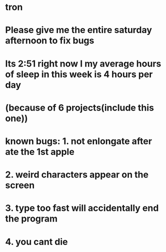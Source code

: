 # tron
# Please give me the entire saturday afternoon to fix bugs
# Its 2:51 right now I my average hours of sleep in this week is 4 hours per day
# (because of 6 projects(include this one))
# known bugs: 1. not enlongate after ate the 1st apple
#             2. weird characters appear on the screen
#             3. type too fast will accidentally end the program
#             4. you cant die

